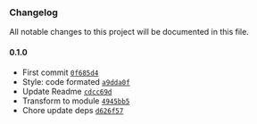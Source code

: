 ### Changelog

All notable changes to this project will be documented in this file. 

#### 0.1.0

- First commit [`0f685d4`](https://github.com/zumerlab/zumerbox-doc-extractor/commit/0f685d468869399402dd5e6b5a503f02f252df86)
- Style: code formated [`a9dda0f`](https://github.com/zumerlab/zumerbox-doc-extractor/commit/a9dda0f864d92b9212dd0e871781dec7364117c8)
- Update Readme [`cdcc69d`](https://github.com/zumerlab/zumerbox-doc-extractor/commit/cdcc69d4525777bc254fefa690d07ead3f0ff19b)
- Transform to module [`4945bb5`](https://github.com/zumerlab/zumerbox-doc-extractor/commit/4945bb56da7ac8c003f0f0e806f3388244c1f534)
- Chore update deps [`d626f57`](https://github.com/zumerlab/zumerbox-doc-extractor/commit/d626f5789ff7e70b763465c7b2f3826aad143fae)
